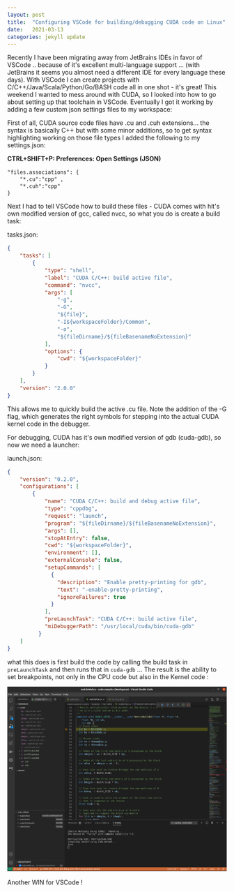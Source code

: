 ```yaml
---
layout: post
title:  "Configuring VSCode for building/debugging CUDA code on Linux"
date:   2021-03-13
categories: jekyll update
---
```

Recently I have been migrating away from JetBrains IDEs in favor of VSCode .. because of it's excellent 
multi-language support ... (with JetBrains it seems you almost need a different IDE for every language these days).
With VSCode I can create projects with C/C++/Java/Scala/Python/Go/BASH code all in one shot - it's great!
This weekend I wanted to mess around with CUDA, so I looked into how to go about setting up that toolchain in VSCode.
Eventually I got it working by adding a few custom json settings files to my workspace:

First of all, CUDA source code files have .cu and .cuh extensions... the syntax is basically C++ but with some minor 
additions, so to get syntax highlighting working on those file types I added the following to my settings.json:

 
__CTRL+SHIFT+P: Preferences: Open Settings (JSON)__

	"files.associations": {
        "*.cu":"cpp" ,
        "*.cuh":"cpp"  
    }

Next I had to tell VSCode how to build these files - CUDA comes with hit's own modified version of gcc, called nvcc, so
what you do is create a build task:

tasks.json:

```json
{
    "tasks": [
        {
            "type": "shell",
            "label": "CUDA C/C++: build active file",
            "command": "nvcc",
            "args": [
                "-g",
                "-G",
                "${file}",
                "-I${workspaceFolder}/Common",
                "-o",
                "${fileDirname}/${fileBasenameNoExtension}"
            ],
            "options": {
                "cwd": "${workspaceFolder}"
            }
        }
    ],
    "version": "2.0.0"
}
```

This allows me to quickly build the active .cu file. Note the addition of the -G flag, which generates the right symbols 
for stepping into the actual CUDA kernel code in the debugger.

For debugging, CUDA has it's own modified version of gdb (cuda-gdb), so now we need a launcher:

launch.json:
```json
{
    "version": "0.2.0",
    "configurations": [
        {
            "name": "CUDA C/C++: build and debug active file",
            "type": "cppdbg",
            "request": "launch",
            "program": "${fileDirname}/${fileBasenameNoExtension}",
            "args": [],
            "stopAtEntry": false,
            "cwd": "${workspaceFolder}",
            "environment": [],
            "externalConsole": false,
            "setupCommands": [
              {
                "description": "Enable pretty-printing for gdb",
                "text": "-enable-pretty-printing",
                "ignoreFailures": true
              }
            ],
            "preLaunchTask": "CUDA C/C++: build active file",
            "miDebuggerPath": "/usr/local/cuda/bin/cuda-gdb"
          }
    ]
}
```

what this does is first build the code by calling the build task in `preLaunchTask` and then runs that in `cuda-gdb` ...
The result is the ability to set breakpoints, not only in the CPU code but also in the Kernel code :

![CUDA Debugging](/assets/images/cuda-dbg.png)

Another WIN for VSCode !  